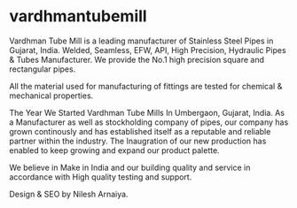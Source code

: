 # vardhmantubemill
Vardhman Tube Mill is a leading manufacturer of Stainless Steel Pipes in Gujarat, India. 
Welded, Seamless, EFW, API, High Precision, Hydraulic Pipes & Tubes Manufacturer. 
We provide the No.1 high precision square and rectangular pipes.

All the material used for manufacturing of fittings are tested for chemical & mechanical properties.

The Year We Started Vardhman Tube Mills In Umbergaon, Gujarat, India.
As a Manufacturer as well as stockholding company of pipes, our company has grown continously and has established itself as a reputable and reliable partner within the industry. The Inaugration of our new production has enabled to keep growing and expand our product palette.

We believe in Make in India and our building quality and service in accordance with High quality testing and support. 

Design & SEO by Nilesh Arnaiya. 
